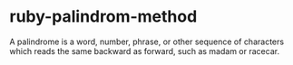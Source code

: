 # ruby-palindrom-method
A palindrome is a word, number, phrase, or other sequence of characters which reads the same backward as forward, such as madam or racecar.
